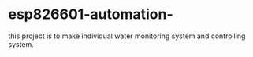 # esp826601-automation-
this project is to make individual water monitoring system and controlling system.
